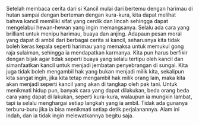 Setelah membaca cerita dari si Kancil mulai dari bertemu dengan harimau di hutan sampai dengan berteman dengan kura-kura, kita dapat melihat bahwa kancil memiliki sifat yang cerdik dan lincah sehingga dapat mengelabui hewan-hewan yang ingin memangsanya. Selalu ada cara yang brilliant untuk menipu harimau, buaya dan anjing. Adapaun pesan moral yang dapat di ambil dari berbagai cerita si kancil, seharusnya kita tidak boleh keras kepala seperti harimau yang memaksa untuk memukul gong raja sulaiman, sehingga ia mendapatkan karmanya. Kita pun harus berfikir dengan bijak agar tidak seperti buaya yang selalu tertipu oleh kancil dan simanfaatkan kancil untuk menjadi jembatan penyebrangan di sungai. Kita juga tidak boleh mengambil hak yang bukan menjadi milik kita, sekalipun kita sangat ingin, jika kita tetap mengambil hak milik orang lain, maka kita akan menjadi seperti kancil yang akan di tangkap oleh pak tani. Untuk menikmati hidup pun, banyak cara yang dapat dilakukan, beda orang beda cara yang dapat di lakukan, seperti kura-kura, walaupun ia mungkin lambat, tapi ia selalu menghargai setiap langkah yang ia ambil. Tidak ada gunanya terburu-buru jika ia bisa menikmati setiap detik perjalanannya. Alam ini indah, dan ia tidak ingin melewatkannya begitu saja.

